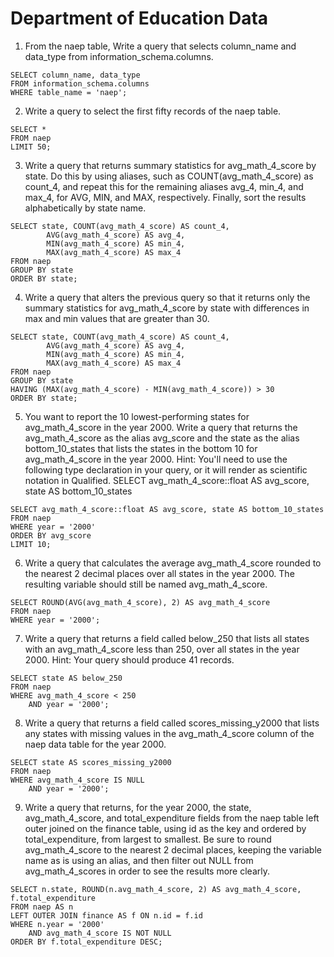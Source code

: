 # Department of Education Data

1. From the naep table, Write a query that selects column_name and data_type from information_schema.columns.  
```
SELECT column_name, data_type
FROM information_schema.columns
WHERE table_name = 'naep';
```

2. Write a query to select the first fifty records of the naep table.  
```
SELECT *
FROM naep
LIMIT 50;
```

3. Write a query that returns summary statistics for avg_math_4_score by state. Do this by using aliases, such as COUNT(avg_math_4_score) as count_4, and repeat this for the remaining aliases avg_4, min_4, and max_4, for AVG, MIN, and MAX, respectively. Finally, sort the results alphabetically by state name.  
```
SELECT state, COUNT(avg_math_4_score) AS count_4,
		AVG(avg_math_4_score) AS avg_4,
		MIN(avg_math_4_score) AS min_4,
		MAX(avg_math_4_score) AS max_4
FROM naep
GROUP BY state
ORDER BY state;
```

4. Write a query that alters the previous query so that it returns only the summary statistics for avg_math_4_score by state with differences in max and min values that are greater than 30.  
```
SELECT state, COUNT(avg_math_4_score) AS count_4,
		AVG(avg_math_4_score) AS avg_4,
		MIN(avg_math_4_score) AS min_4,
		MAX(avg_math_4_score) AS max_4
FROM naep
GROUP BY state
HAVING (MAX(avg_math_4_score) - MIN(avg_math_4_score)) > 30
ORDER BY state;
```

5. You want to report the 10 lowest-performing states for avg_math_4_score in the year 2000. Write a query that returns the avg_math_4_score as the alias avg_score and the state as the alias bottom_10_states that lists the states in the bottom 10 for avg_math_4_score in the year 2000. Hint: You'll need to use the following type declaration in your query, or it will render as scientific notation in Qualified. SELECT avg_math_4_score::float AS avg_score, state AS bottom_10_states  
```
SELECT avg_math_4_score::float AS avg_score, state AS bottom_10_states
FROM naep
WHERE year = '2000'
ORDER BY avg_score
LIMIT 10;
```

6. Write a query that calculates the average avg_math_4_score rounded to the nearest 2 decimal places over all states in the year 2000. The resulting variable should still be named avg_math_4_score.  
```
SELECT ROUND(AVG(avg_math_4_score), 2) AS avg_math_4_score
FROM naep
WHERE year = '2000';
```

7. Write a query that returns a field called below_250 that lists all states with an avg_math_4_score less than 250, over all states in the year 2000. Hint: Your query should produce 41 records.  
```
SELECT state AS below_250
FROM naep
WHERE avg_math_4_score < 250
    AND year = '2000';
```

8. Write a query that returns a field called scores_missing_y2000 that lists any states with missing values in the avg_math_4_score column of the naep data table for the year 2000.  
```
SELECT state AS scores_missing_y2000
FROM naep
WHERE avg_math_4_score IS NULL
    AND year = '2000';
```

9. Write a query that returns, for the year 2000, the state, avg_math_4_score, and total_expenditure fields from the naep table left outer joined on the finance table, using id as the key and ordered by total_expenditure, from largest to smallest. Be sure to round avg_math_4_score to the nearest 2 decimal places, keeping the variable name as is using an alias, and then filter out NULL from avg_math_4_scores in order to see the results more clearly.  
```
SELECT n.state, ROUND(n.avg_math_4_score, 2) AS avg_math_4_score, f.total_expenditure
FROM naep AS n
LEFT OUTER JOIN finance AS f ON n.id = f.id
WHERE n.year = '2000'
    AND avg_math_4_score IS NOT NULL
ORDER BY f.total_expenditure DESC;
```
